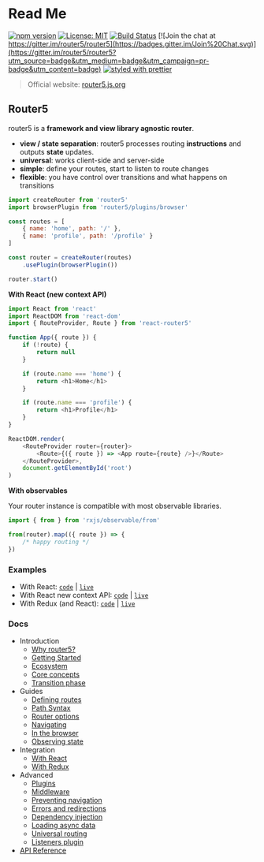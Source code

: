# Read Me

[![npm version](https://badge.fury.io/js/router5.svg)](http://badge.fury.io/js/router5)
[![License: MIT](https://img.shields.io/badge/License-MIT-yellow.svg)](https://opensource.org/licenses/MIT)
[![Build Status](https://travis-ci.org/router5/router5.svg)](https://travis-ci.org/router5/router5) [![Join the chat at https://gitter.im/router5/router5](https://badges.gitter.im/Join%20Chat.svg)](https://gitter.im/router5/router5?utm_source=badge&utm_medium=badge&utm_campaign=pr-badge&utm_content=badge) [![styled with prettier](https://img.shields.io/badge/styled_with-prettier-ff69b4.svg)](https://github.com/prettier/prettier)


> Official website: [router5.js.org](https://router5.js.org)

## Router5

router5 is a **framework and view library agnostic router**.

* **view / state separation**: router5 processes routing **instructions** and outputs **state** updates.
* **universal**: works client-side and server-side
* **simple**: define your routes, start to listen to route changes
* **flexible**: you have control over transitions and what happens on transitions

```javascript
import createRouter from 'router5'
import browserPlugin from 'router5/plugins/browser'

const routes = [
    { name: 'home', path: '/' },
    { name: 'profile', path: '/profile' }
]

const router = createRouter(routes)
    .usePlugin(browserPlugin())

router.start()
```

**With React \(new context API\)**

```javascript
import React from 'react'
import ReactDOM from 'react-dom'
import { RouteProvider, Route } from 'react-router5'

function App({ route }) {
    if (!route) {
        return null
    }

    if (route.name === 'home') {
        return <h1>Home</h1>
    }

    if (route.name === 'profile') {
        return <h1>Profile</h1>
    }
}

ReactDOM.render(
    <RouteProvider router={router}>
        <Route>{({ route }) => <App route={route} />}</Route>
    </RouteProvider>,
    document.getElementById('root')
)
```

**With observables**

Your router instance is compatible with most observable libraries.

```javascript
import { from } from 'rxjs/observable/from'

from(router).map(({ route }) => {
    /* happy routing */
})
```

### Examples

* With React: [`code`](./examples/react) | [`live`](https://codesandbox.io/s/github/router5/router5/tree/master/examples/react)
* With React new context API: [`code`](./examples/react-new-context-api) | [`live`](https://codesandbox.io/s/github/router5/router5/tree/master/examples/react--new-context-api)
* With Redux (and React): [`code`](./examples/react-redux) | [`live`](https://codesandbox.io/s/github/router5/router5/tree/master/examples/react-redux)

### Docs

* Introduction
  * [Why router5?](https://router5.js.org/introduction/why-router5)
  * [Getting Started](https://router5.js.org/introduction/getting-started)
  * [Ecosystem](https://router5.js.org/introduction/ecosystem)
  * [Core concepts](https://router5.js.org/introduction/core-concepts)
  * [Transition phase](https://router5.js.org/introduction/transition-phase)
* Guides
  * [Defining routes](https://router5.js.org/guides/defining-routes)
  * [Path Syntax](https://router5.js.org/guides/path-syntax)
  * [Router options](https://router5.js.org/guides/router-options)
  * [Navigating](https://router5.js.org/guides/navigating)
  * [In the browser](https://router5.js.org/guides/in-the-browser)
  * [Observing state](https://router5.js.org/guides/observing-state)
* Integration
  * [With React](https://router5.js.org/integration/with-react)
  * [With Redux](https://router5.js.org/integration/with-redux)
* Advanced
  * [Plugins](https://router5.js.org/advanced/plugins)
  * [Middleware](https://router5.js.org/advanced/middleware)
  * [Preventing navigation](https://router5.js.org/advanced/preventing-navigation)
  * [Errors and redirections](https://router5.js.org/advanced/errors-and-redirections)
  * [Dependency injection](https://router5.js.org/advanced/dependency-injection)
  * [Loading async data](https://router5.js.org/advanced/loading-async-data)
  * [Universal routing](https://router5.js.org/advanced/universal-routing)
  * [Listeners plugin](https://router5.js.org/advanced/listeners-plugin)
* [API Reference](https://router5.js.org/api-reference)
